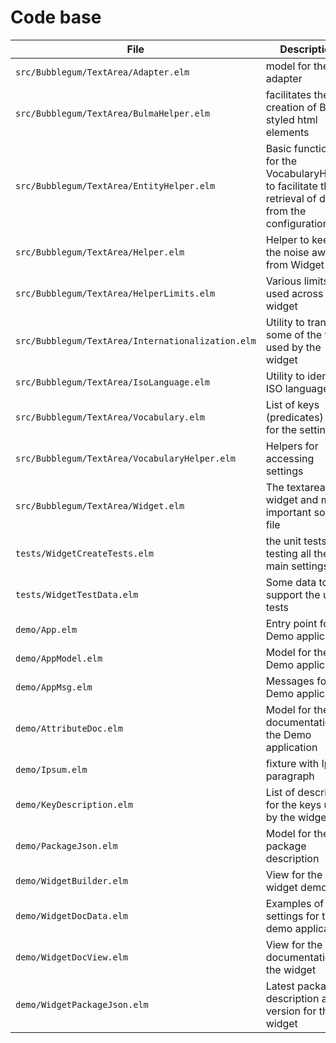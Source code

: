 # Code base

| File                                              | Description                                                                                         | Generator            | Complexity |
| ------------------------------------------------- | --------------------------------------------------------------------------------------------------- | -------------------- | ---------- |
| `src/Bubblegum/TextArea/Adapter.elm`              | model for the adapter                                                                               |                      |            |
| `src/Bubblegum/TextArea/BulmaHelper.elm`          | facilitates the creation of Bulma styled html elements                                              |                      | 3          |
| `src/Bubblegum/TextArea/EntityHelper.elm`         | Basic functions for the VocabularyHelper to facilitate the retrieval of data from the configuration |                      |            |
| `src/Bubblegum/TextArea/Helper.elm`               | Helper to keep the noise away from Widget                                                           |                      | 2          |
| `src/Bubblegum/TextArea/HelperLimits.elm`         | Various limits used across the widget                                                               |                      |            |
| `src/Bubblegum/TextArea/Internationalization.elm` | Utility to translate some of the text used by the widget                                            | `script/generate.sh` | 12         |
| `src/Bubblegum/TextArea/IsoLanguage.elm`          | Utility to identify ISO languages                                                                   | `script/generate.sh` | 1          |
| `src/Bubblegum/TextArea/Vocabulary.elm`           | List of keys (predicates) used for the settings                                                     | `script/generate.sh` |            |
| `src/Bubblegum/TextArea/VocabularyHelper.elm`     | Helpers for accessing settings                                                                      | `script/generate.sh` |            |
| `src/Bubblegum/TextArea/Widget.elm`               | The textarea widget and most important source file                                                  |                      |            |
| `tests/WidgetCreateTests.elm`                     | the unit tests for testing all the main settings                                                    | `script/generate.sh` |            |
| `tests/WidgetTestData.elm`                        | Some data to support the unit tests                                                                 |                      | 5          |
| `demo/App.elm`                                    | Entry point for the Demo application                                                                |                      | 1          |
| `demo/AppModel.elm`                               | Model for the Demo application                                                                      |                      | 2          |
| `demo/AppMsg.elm`                                 | Messages for the Demo application                                                                   |                      |            |
| `demo/AttributeDoc.elm`                           | Model for the documentation of the Demo application                                                 |                      |            |
| `demo/Ipsum.elm`                                  | fixture with Ipsum paragraph                                                                        |                      |            |
| `demo/KeyDescription.elm`                         | List of description for the keys used by the widget                                                 | `script/generate.sh` |            |
| `demo/PackageJson.elm`                            | Model for the package description                                                                   |                      |            |
| `demo/WidgetBuilder.elm`                          | View for the widget demo                                                                            |                      |            |
| `demo/WidgetDocData.elm`                          | Examples of settings for the demo application                                                       | `script/generate.sh` |            |
| `demo/WidgetDocView.elm`                          | View for the documentation of the widget                                                            |                      | 4          |
| `demo/WidgetPackageJson.elm`                      | Latest package description and version for the widget                                               | `script/generate.sh` |            |
